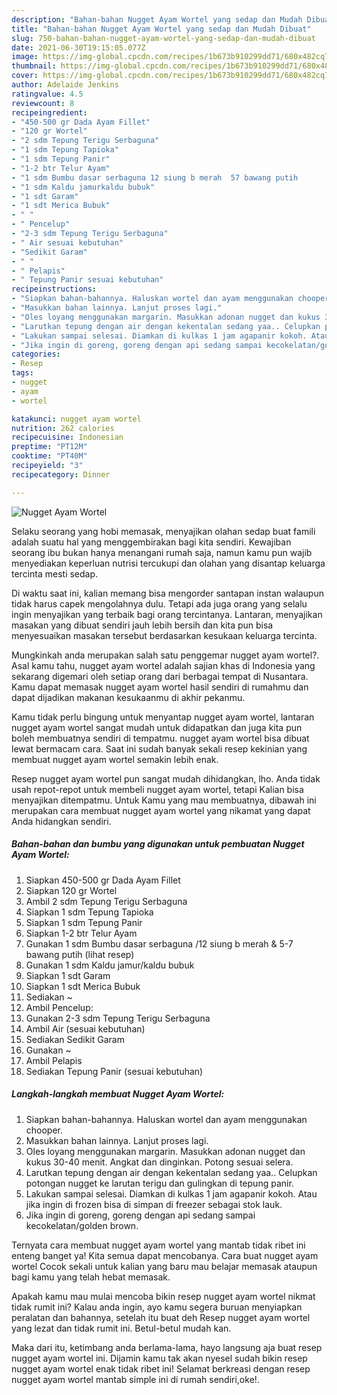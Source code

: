 ```yaml
---
description: "Bahan-bahan Nugget Ayam Wortel yang sedap dan Mudah Dibuat"
title: "Bahan-bahan Nugget Ayam Wortel yang sedap dan Mudah Dibuat"
slug: 750-bahan-bahan-nugget-ayam-wortel-yang-sedap-dan-mudah-dibuat
date: 2021-06-30T19:15:05.077Z
image: https://img-global.cpcdn.com/recipes/1b673b910299dd71/680x482cq70/nugget-ayam-wortel-foto-resep-utama.jpg
thumbnail: https://img-global.cpcdn.com/recipes/1b673b910299dd71/680x482cq70/nugget-ayam-wortel-foto-resep-utama.jpg
cover: https://img-global.cpcdn.com/recipes/1b673b910299dd71/680x482cq70/nugget-ayam-wortel-foto-resep-utama.jpg
author: Adelaide Jenkins
ratingvalue: 4.5
reviewcount: 8
recipeingredient:
- "450-500 gr Dada Ayam Fillet"
- "120 gr Wortel"
- "2 sdm Tepung Terigu Serbaguna"
- "1 sdm Tepung Tapioka"
- "1 sdm Tepung Panir"
- "1-2 btr Telur Ayam"
- "1 sdm Bumbu dasar serbaguna 12 siung b merah  57 bawang putih           lihat resep"
- "1 sdm Kaldu jamurkaldu bubuk"
- "1 sdt Garam"
- "1 sdt Merica Bubuk"
- " "
- " Pencelup"
- "2-3 sdm Tepung Terigu Serbaguna"
- " Air sesuai kebutuhan"
- "Sedikit Garam"
- " "
- " Pelapis"
- " Tepung Panir sesuai kebutuhan"
recipeinstructions:
- "Siapkan bahan-bahannya. Haluskan wortel dan ayam menggunakan chooper."
- "Masukkan bahan lainnya. Lanjut proses lagi."
- "Oles loyang menggunakan margarin. Masukkan adonan nugget dan kukus 30-40 menit. Angkat dan dinginkan. Potong sesuai selera."
- "Larutkan tepung dengan air dengan kekentalan sedang yaa.. Celupkan potongan nugget ke larutan terigu dan gulingkan di tepung panir."
- "Lakukan sampai selesai. Diamkan di kulkas 1 jam agapanir kokoh. Atau jika ingin di frozen bisa di simpan di freezer sebagai stok lauk."
- "Jika ingin di goreng, goreng dengan api sedang sampai kecokelatan/golden brown."
categories:
- Resep
tags:
- nugget
- ayam
- wortel

katakunci: nugget ayam wortel 
nutrition: 262 calories
recipecuisine: Indonesian
preptime: "PT12M"
cooktime: "PT40M"
recipeyield: "3"
recipecategory: Dinner

---
```



![Nugget Ayam Wortel](https://img-global.cpcdn.com/recipes/1b673b910299dd71/680x482cq70/nugget-ayam-wortel-foto-resep-utama.jpg)

Selaku seorang yang hobi memasak, menyajikan olahan sedap buat famili adalah suatu hal yang menggembirakan bagi kita sendiri. Kewajiban seorang ibu bukan hanya menangani rumah saja, namun kamu pun wajib menyediakan keperluan nutrisi tercukupi dan olahan yang disantap keluarga tercinta mesti sedap.

Di waktu  saat ini, kalian memang bisa mengorder santapan instan walaupun tidak harus capek mengolahnya dulu. Tetapi ada juga orang yang selalu ingin menyajikan yang terbaik bagi orang tercintanya. Lantaran, menyajikan masakan yang dibuat sendiri jauh lebih bersih dan kita pun bisa menyesuaikan masakan tersebut berdasarkan kesukaan keluarga tercinta. 



Mungkinkah anda merupakan salah satu penggemar nugget ayam wortel?. Asal kamu tahu, nugget ayam wortel adalah sajian khas di Indonesia yang sekarang digemari oleh setiap orang dari berbagai tempat di Nusantara. Kamu dapat memasak nugget ayam wortel hasil sendiri di rumahmu dan dapat dijadikan makanan kesukaanmu di akhir pekanmu.

Kamu tidak perlu bingung untuk menyantap nugget ayam wortel, lantaran nugget ayam wortel sangat mudah untuk didapatkan dan juga kita pun boleh membuatnya sendiri di tempatmu. nugget ayam wortel bisa dibuat lewat bermacam cara. Saat ini sudah banyak sekali resep kekinian yang membuat nugget ayam wortel semakin lebih enak.

Resep nugget ayam wortel pun sangat mudah dihidangkan, lho. Anda tidak usah repot-repot untuk membeli nugget ayam wortel, tetapi Kalian bisa menyajikan ditempatmu. Untuk Kamu yang mau membuatnya, dibawah ini merupakan cara membuat nugget ayam wortel yang nikamat yang dapat Anda hidangkan sendiri.

<!--inarticleads1-->

##### Bahan-bahan dan bumbu yang digunakan untuk pembuatan Nugget Ayam Wortel:

1. Siapkan 450-500 gr Dada Ayam Fillet
1. Siapkan 120 gr Wortel
1. Ambil 2 sdm Tepung Terigu Serbaguna
1. Siapkan 1 sdm Tepung Tapioka
1. Siapkan 1 sdm Tepung Panir
1. Siapkan 1-2 btr Telur Ayam
1. Gunakan 1 sdm Bumbu dasar serbaguna /12 siung b merah &amp; 5-7 bawang putih           (lihat resep)
1. Gunakan 1 sdm Kaldu jamur/kaldu bubuk
1. Siapkan 1 sdt Garam
1. Siapkan 1 sdt Merica Bubuk
1. Sediakan  ~
1. Ambil  Pencelup:
1. Gunakan 2-3 sdm Tepung Terigu Serbaguna
1. Ambil  Air (sesuai kebutuhan)
1. Sediakan Sedikit Garam
1. Gunakan  ~
1. Ambil  Pelapis
1. Sediakan  Tepung Panir (sesuai kebutuhan)




<!--inarticleads2-->

##### Langkah-langkah membuat Nugget Ayam Wortel:

1. Siapkan bahan-bahannya. Haluskan wortel dan ayam menggunakan chooper.
1. Masukkan bahan lainnya. Lanjut proses lagi.
1. Oles loyang menggunakan margarin. Masukkan adonan nugget dan kukus 30-40 menit. Angkat dan dinginkan. Potong sesuai selera.
1. Larutkan tepung dengan air dengan kekentalan sedang yaa.. Celupkan potongan nugget ke larutan terigu dan gulingkan di tepung panir.
1. Lakukan sampai selesai. Diamkan di kulkas 1 jam agapanir kokoh. Atau jika ingin di frozen bisa di simpan di freezer sebagai stok lauk.
1. Jika ingin di goreng, goreng dengan api sedang sampai kecokelatan/golden brown.




Ternyata cara membuat nugget ayam wortel yang mantab tidak ribet ini enteng banget ya! Kita semua dapat mencobanya. Cara buat nugget ayam wortel Cocok sekali untuk kalian yang baru mau belajar memasak ataupun bagi kamu yang telah hebat memasak.

Apakah kamu mau mulai mencoba bikin resep nugget ayam wortel nikmat tidak rumit ini? Kalau anda ingin, ayo kamu segera buruan menyiapkan peralatan dan bahannya, setelah itu buat deh Resep nugget ayam wortel yang lezat dan tidak rumit ini. Betul-betul mudah kan. 

Maka dari itu, ketimbang anda berlama-lama, hayo langsung aja buat resep nugget ayam wortel ini. Dijamin kamu tak akan nyesel sudah bikin resep nugget ayam wortel enak tidak ribet ini! Selamat berkreasi dengan resep nugget ayam wortel mantab simple ini di rumah sendiri,oke!.

